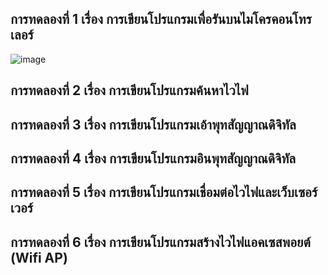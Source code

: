 ## การทดลองที่ 1 เรื่อง การเขียนโปรแกรมเพื่อรันบนไมโครคอนโทรเลอร์
![image](https://user-images.githubusercontent.com/98943423/154104528-e58292aa-9099-478d-8b86-e95b9e489535.png)
## การทดลองที่ 2 เรื่อง การเขียนโปรแกรมค้นหาไวไฟ

## การทดลองที่ 3 เรื่อง การเขียนโปรแกรมเอ้าพุทสัญญาณดิจิทัล

## การทดลองที่ 4 เรื่อง การเขียนโปรแกรมอินพุทสัญญาณดิจิทัล

## การทดลองที่ 5 เรื่อง การเขียนโปรแกรมเชื่อมต่อไวไฟและเว็บเซอร์เวอร์

## การทดลองที่ 6 เรื่อง การเขียนโปรแกรมสร้างไวไฟแอคเซสพอยต์ (Wifi AP)
